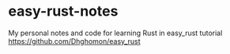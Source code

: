 # easy-rust-notes
My personal notes and code for learning Rust in easy_rust tutorial https://github.com/Dhghomon/easy_rust
